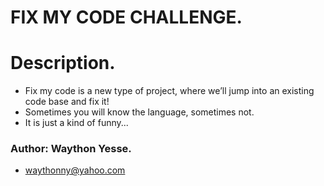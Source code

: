 # FIX MY CODE CHALLENGE.

# Description.
* Fix my code is a new type of project, where we’ll jump into an existing code base and fix it!
* Sometimes you will know the language, sometimes not.
* It is just a kind of funny...

### Author: Waython Yesse.
* waythonny@yahoo.com
